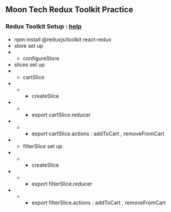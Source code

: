 ## Moon Tech Redux Toolkit Practice

### Redux Toolkit Setup : [help](https://redux-toolkit.js.org/tutorials/quick-start#usage-summary)

- npm install @reduxjs/toolkit react-redux
- store set up
- - configureStore
- slices set up
- - cartSlice
- - - createSlice
- - - export cartSlice.reducer
- - - export cartSlice.actions : addToCart , removeFromCart
- - filterSlice set up
- - - createSlice
- - - export filterSlice.reducer
- - - export filterSlice.actions : addToCart , removeFromCart
